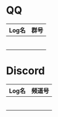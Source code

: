 # QQ
|Log名|群号|
|:-:|:-:|
|[]()||
|[]()||
|[]()||
|[]()||
|[]()||
|[]()||

# Discord
|Log名|频道号|
|:-:|:-:|
|[]()||
|[]()||
|[]()||
|[]()||
|[]()||
|[]()||